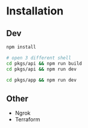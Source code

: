 # Installation

## Dev

```sh
npm install

# open 3 different shell
cd pkgs/api && npm run build
cd pkgs/api && npm run dev

cd pkgs/app && npm run dev
```

## Other

- Ngrok
- Terraform
